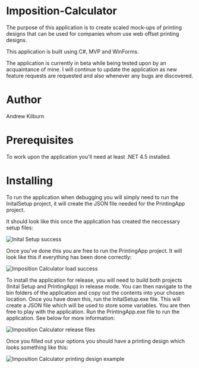 # Imposition-Calculator
The purpose of this application is to create scaled mock-ups of printing designs that can be used for companies whom use web offset printing designs.

This application is built using C#, MVP and WinForms.

The application is currently in beta while being tested upon by an acquaintance of mine. I will continue to update the application as new feature requests are requested and also whenever any bugs are discovered.

# Author
Andrew Kilburn

# Prerequisites
To work upon the application you'll need  at least .NET 4.5 installed.

# Installing

To run the application when debugging you will simply need to run the InitalSetup project, it will create the JSON file needed for the PrintingApp project. 

It should look like this once the application has created the neccessary setup files:

![Inital Setup success](http://imgur.com/a/5R4g0)

Once you've done this you are free to run the PrintingApp project. It will look like this if everything has been done correctly:

![Imposition Calculator load success](http://imgur.com/a/Yt4Lu)

To install the application for release, you will need to build both projects (Inital Setup and PrintingApp) in release mode. You can then navigate to the bin folders of the application and copy out the contents into your chosen location. Once you have down this, run the InitalSetup.exe file. This will create a JSON file which will be used to store some variables. You are then free to play with the application. Run the PrintingApp.exe file to run the application. See below for more information:

![Imposition Calculator release files](http://imgur.com/a/lhOHT)

Once you filled out your options you should have a printing design which looks something like this:

![Imposition Calculator printing design example](http://imgur.com/a/SOi9C)
